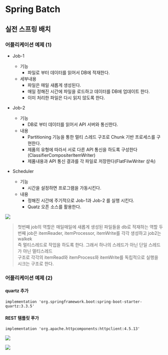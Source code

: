 # Spring Batch
## 실전 스프링 배치
### 어플리케이션 예제 (1)
- Job-1
  - 기능
    - 파일로 부터 데이터를 읽어서 DB에 적재한다.
  - 세부내용
    - 파일은 매일 새롭게 생성된다.
    - 매일 정해진 시간에 파일을 로드하고 데이터를 DB에 업데이트 한다.
    - 이미 처리한 파일은 다시 읽지 않도록 한다.
- Job-2
  - 기능
     - DB로 부터 데이터를 읽어서 API 서버와 통신한다.
  - 내용
     - Partitioning 기능을 통한 멀티 스레드 구조로 Chunk 기반 프로세스를 구현한다.
     - 제품의 유형에 따라서 서로 다른 API 통신을 하도록 구성한다(ClassifierCompositerltemWriter)
     - 제품내용과 API 통신 결과를 각 파일로 저장한다(FlatFilwWriter 상속)
  
- Scheduler
  - 기능
     - 시간을 설정하면 프로그램을 가동시킨다.
  - 내용
     - 정해진 시간에 주기적으로 Job-1과 Job-2 를 실행 시킨다.
     - Quatz 오픈 소스를 활용한다.

![](https://github.com/dididiri1/TIL/blob/main/Batch/images/16_01.png?raw=true)

> 첫번째 job의 역할은 매일매일에 새롭게 생성된 파일들을 db로 적재하는 역할
> 두번째 job은 itemReader, itemProcessor, itemWrite를 각각 생성하고 job2는 walkek  
> 즉 멀티스레드로 작업을 하도록 한다. 그래서 하나의 스레드가 아닌 단일 스레드가 아닌 멀티스레드  
> 구조로 각각의 itemRead와 itemProcess와 itemWrite를 독립적으로 실행을 시크는 구조로 한다.


### 어플리케이션 예제 (2)
#### quartz 추가 
``` 
implementation 'org.springframework.boot:spring-boot-starter-quartz:3.3.5'
``` 
#### REST 템플릿 푸가
``` 
implementation 'org.apache.httpcomponents:httpclient:4.5.13'
``` 

![](https://github.com/dididiri1/TIL/blob/main/Batch/images/16_03.png?raw=true)


![](https://github.com/dididiri1/TIL/blob/main/Batch/images/16_02.png?raw=true)